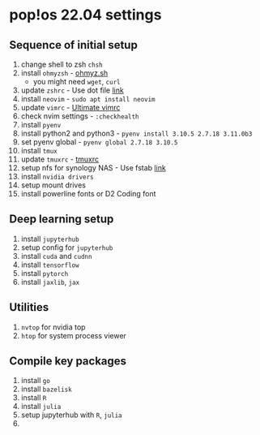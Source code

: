 # pop!os 22.04 settings

## Sequence of initial setup

1. change shell to zsh `chsh`
1. install `ohmyzsh` - [ohmyz.sh](https://ohmyz.sh)
    - you might need `wget`, `curl`
1. update `zshrc` - Use dot file [link](zshrc)
1. install `neovim` - `sudo apt install neovim`
1. update `vimrc` - [Ultimate vimrc](https://github.com/amix/vimrc)
1. check nvim settings - `:checkhealth`
1. install `pyenv`
1. install python2 and python3 - `pyenv install 3.10.5 2.7.18 3.11.0b3` 
1. set pyenv global - `pyenv global 2.7.18 3.10.5`
1. install `tmux`
1. update `tmuxrc` - [tmuxrc](https://github.com/gpakosz/.tmux.git)
1. setup nfs for synology NAS - Use fstab [link](fstab)
1. install `nvidia drivers`
1. setup mount drives
1. install powerline fonts or D2 Coding font

## Deep learning setup

1. install `jupyterhub`
1. setup config for `jupyterhub`
1. install `cuda` and `cudnn`
1. install `tensorflow`
1. install `pytorch`
1. install `jaxlib`, `jax`

## Utilities

1. `nvtop` for nvidia top
1. `htop` for system process viewer

## Compile key packages

1. install `go`
1. install `bazelisk`
1. install `R`
1. install `julia`
1. setup jupyterhub with `R`, `julia`
1.

